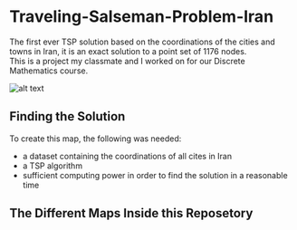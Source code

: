 # Traveling-Salseman-Problem-Iran
The first ever TSP solution based on the coordinations of the cities and towns in Iran, it is an exact solution to a point set of 1176 nodes.  
This is a project my classmate and I worked on for our Discrete Mathematics course.  

![alt text](https://github.com/Procedurally-Generated-Human/Traveling-Salseman-Problem-Iran/blob/main/map.png)


## Finding the Solution
To create this map, the following was needed:
- a dataset containing the coordinations of all cites in Iran
- a TSP algorithm
- sufficient computing power in order to find the solution in a reasonable time

## The Different Maps Inside this Reposetory
